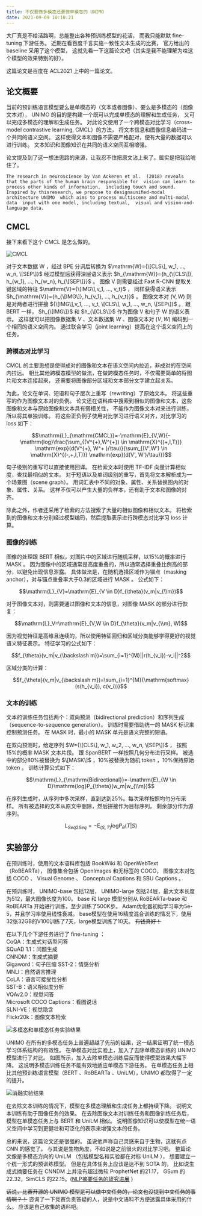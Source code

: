 ```yaml
---
title: 不仅要做多模态还要做单模态的 UNIMO
date: 2021-09-09 10:10:21
---
```


大厂真是不给活路啊，总能整出各种预训练模型的花活，
而我只能默默 fine-tuning 下游任务。
近期在看百度千言实施一致性文本生成的比赛，
官方给出的 baseline 采用了这个模型，
这就先看一下这篇论文吧（其实是我不能理解为啥这个模型的效果特别的好）。


这篇论文是百度在 ACL2021 上中的一篇论文。

## 论文概要

当前的预训练语言模型要么是单模态的（文本或者图像）、要么是多模态的（图像文本对），
 UNIMO 的目的是构建一个既可以完成单模态的理解和生成任务，
又可以完成多模态的理解和生成任务。
对此论文使用了一个跨模态对比学习（cross-model contrastive learning, CMCL）的方法，
将文本信息和图像信息编码进一个共同的语义空间。
这样使得文本和图像不需要严格配对，便有大量的数据可以进行训练。
文本知识和图像知识在共同的语义空间互相增强。

论文提及到了这一想法思路的来源，让我忍不住把原文沾上来了。属实是把我给唬住了。

`The research in neuroscience by Van Ackeren et al. 
(2018) reveals that the parts of the human brain responsible for 
vision can learn to process other kinds of information, 
including touch and sound. Inspired by thisresearch,
we propose to designauniﬁed-modal architecture UNIMO 
which aims to process multiscene and multi-modal data 
input with one model, including textual, 
visual and vision-and-language data.`


## CMCL

接下来看下这个 CMCL 是怎么做的。

![CMCL](https://raw.githubusercontent.com/Moriarty12138/PictureBed/main/img/202204111416055.png)

对于文本数据 $\mathrm{W}$ ，经过 BPE 分词后转换为 $\mathrm{W}={\[CLS\], w_1, ..., w_n, \[SEP\]}$ 
经过模型后获得深层语义表示 $h_{\mathrm{W}}={h_{\[CLS\]}, h_{w_1}, ..., h_{w_n}, h_{\[SEP\]}}$ 。
图像 $\mathrm{V}$ 则需要经过 Fast R-CNN 提取关键区域的特征 $\mathrm{V}={\[IMG\],v_1, ..., v_t}$ ，
同样获得语义表示 $h_{\mathrm{V}}={h_{\[IMG\]}, h_{v_1}, ..., h_{v_t}}$ 。
图像文本对 $(\mathrm{V}, \mathrm{W})$ 则是对两者进行拼接 ${\[IMG\],v_1, ..., v_t, \[CLS\], w_1, ..., w_n, \[SEP\]}$ 。
跟 BERT 一样， $h_{\[IMG\]}$ 和 $h_{\[CLS\]}$ 作为图像 $\mathrm{V}$ 和句子 $\mathrm{W}$ 的语义表示。
这样就可以把图像数据集 ${V}$ 、文本数据集 ${W}$ 、图像文本对 ${(V, W)}$ 编码到一个相同的语义空间内。
通过联合学习（joint learning）提高在这个语义空间上的任务。


### 跨模态对比学习
CMCL 的主要思想是使得成对的图像和文本在语义空间内拉近，非成对的在空间内拉远。
相比其他跨模态模型的做法，在做跨模态任务时，不仅需要简单的将图片和文本连接起来，
还需要将图像部分区域和文本部分文字建立起关系。

为此，论文在单词、短语和句子层次上重写（rewriting）了原始文本。
将这些重写的作为图像文本对的负例。
论文还在语料库中搜索到相似的图像和文本，这些图像和文本与原始图像和文本具有弱相关性，
不能作为图像文本对来进行训练，所以将其单独训练。
将这些正负例子使用对比学习进行语义对齐，对比学习的 loss 如下：

$$\mathrm{L}_{\mathrm{CMCL}}=-\mathrm{E}_{V,W}{-\mathrm{log}\frac{\sum_{(V^{+},W^{+}) \in \mathrm{X}^{(+,I,T)}} \mathrm{exp}(d(V^{+}, W^+ )/\tau)}{\sum_{(V',W') \in \mathrm{X}^{(-,+,I,T)}} \mathrm{exp}(d(V', W')/\tau)}}$$

句子级别的重写可以直接使用回译。
在检索文本时使用 TF-IDF 向量计算相似度，查找最相似的文本。
对于短语以及单词级别的重写，首先将文本解析成为一个场景图（scene graph）。
用词汇表中不同的对象、属性、关系替换图内的对象、属性、关系。
这样不仅可以产生大量的负样本，还有助于文本和图像的对齐。

除此之外，作者还采用了检索的方法搜索了大量的相似图像和相似文本。
将检索到的图像和文本分别经过模型编码，然后提取表示进行跨模态对比学习 loss 计算。


### 图像的训练

图像的处理跟 BERT 相似，对图片中的区域进行随机采样，以15%的概率进行 MASK 。
因为图像中的区域通常是高度重叠的，所以通常选择重叠比例高的部分，以避免出现信息泄露。
具体做法是，在随机选择区域作为锚点（masking anchor），对与锚点重叠率大于0.3的区域进行 MASK 。
公式如下：

$$\mathrm{L}_{V}=\mathrm{E}_{V \in D}f_{\theta}(v_m|v_{\\m})$$

对于图像文本对，则需要通过图像和文本的信息，对图像 MASK 的部分进行恢复：

$$\mathrm{L}_V=\mathrm{E}_{V,W \in D}f_{\theta}(v_m|v_{\\m}, W)$$

因为视觉特征是高维且连续的，所以使用特征回归和区域分类能够学得更好的视觉语义特征表示。
特征学习的公式如下：

$$f_{\theta}(v_m|v_{\backslash m})=\sum_{i=1}^{M}||r(h_{v_i})-v_i||^2$$  

区域分类的计算：

$$f_{\theta}(v_m|v_{\backslash m})=\sum_{i=1}^{M}{\mathrm{softmax}(s(h_{v_i}), c(v_i))}$$


### 文本的训练

文本的训练任务包括两个：双向预测（bidirectional prediction）和序列生成（sequence-to-sequence generation）。
训练时需要借助统一的 MASK 标识来控制预测任务。
在 MASK 时，最小的 MASK 单元是语义完整的短语。

在双向预测时，给定序列 $W={\[CLS\], w_1, w_2, ..., w_n, \[SEP\]}$ ，
按照15%的概率 MASK 文本片段。 跟 SpanBERT 一样按照几何分布进行采样。
被选中的部分80%被替换为 $\[MASK\]$ ，10%被替换为随机 token ，10%保持原始 token 。
训练计算公式如下：

$$\mathrm{L}_{\mathrm{Bidirectional}}=-\mathrm{E}_{W \in D}\mathrm{log}P_{\theta}(w_m|w_{\\m})$$

在序列生成时，从序列中多次采样，直到达到25%。每次采样按照均匀分布采样。
所有被选择的文本从原文中删除，然后拼接作为目标序列。
剩余部分作为源序列。

$$\mathrm{L}_{Seq2Seq}=-\mathrm{E}_{(S, T)}\mathrm{log}P_{\theta}(T|S)$$


## 实验部分

在预训练时，使用的文本语料库包括 BookWiki 和 OpenWebText （RoBEARTa），
图像集合包括 OpenImages 和无标签的 COCO，
图像文本对包括 COCO 、 Visual Genome 、 Conceptual Captions 和 SBU Captions 。

在预训练时， UNIMO-base 包括12层， UNIMO-large 包括24层，最大文本长度为512，最大图像长度为100。
base 和 large 模型分别从 RoBEARTa-base 和 RoBEARTa 开始进行训练，至少训练了500K步。
Adam优化器初始学习率为5e-5，并且学习率使用线性衰减。
base模型在使用16精度混合训练的情况下，使用32张32GB的V100训练了7天，large模型训练了10天。
~~有钱真好！~~

在以下几个下游任务进行了 fine-tuning ：  
CoQA：生成式对话型问答  
SQuAD 1.1：问题生成  
CNNDM：生成式摘要  
Gigaword：句子压缩
SST-2：情感分析  
MNLI：自然语言推理  
CoLA：语言可接受性分析  
SST-B：语义相似度分析  
VQAv2.0：视觉问答  
Microsoft COCO Captions：看图说话  
SLNI-VE：视觉隐含  
Flickr20k：图像文本检索  

![多模态和单模态任务实验结果](https://raw.githubusercontent.com/Moriarty12138/PictureBed/main/img/202204111416038.png)  

UNIMO 在所有的多模态任务上普遍超越了先前的结果，这一结果证明了统一模态学习体系结构的有效性。
在单模态对比实验上，加入了去除单模态训练的 UNIMO 模型进行了对比。
如图所示，加入去除单模态训练后反而使得模型效果大幅下降。
这说明多模态训练任务不能有效地适应单模态下游任务。
在单模态任务上相比其他预训练语言模型（BERT 、RoBEARTa 、UniLM），UNIMO 都取得了一定的提升。

![消融实验结果](https://raw.githubusercontent.com/Moriarty12138/PictureBed/main/img/202204111416308.png)  

在去除文本训练的情况下，模型在多模态理解和生成任务上都持续下降。
说明文本训练有助于图像任务的效果。
在去除图像文本对训练任务和图像训练任务后，模型在单模态任务上与 BERT 和 UniLM 相似。
说明图像知识可以使模型在统一语义空间中学习到更健壮和可泛化的表示来增强文本的任务。


总的来说，这篇论文还是很强的。
虽说他声称自己灵感来自于生物，这就有点 CNN 的感觉了。
与其说是生物角度，不如说是之前很火的对比学习吧。
整篇论文像是多模态方向的 UniLM （包括模型名和实验都在对标 UniLM ），
想要建立一个统一形式的预训练模型。
但是在具体任务上应该是达不到 SOTA 的，
比如说生成式摘要任务在 CNNDM 上并没有超过微软 ProphetNet 的21.17，
GSum 的22.32，SimCLS 的22.15。([NLP摘要任务的研究进展](https://nlpprogress.com/english/summarization.html) )

~~话说，比赛开源的 UNIMO 模型是可以做中文任务的，论文也没提到中文任务的事情啊？！~~
咨询了一下竞赛负责答疑的人，说是中文语料不方便透露具体采用的什么。
应该是自己收集的语料吧。